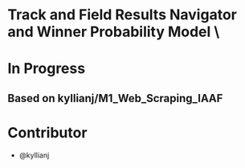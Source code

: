 # Track and Field Results Navigator and Winner Probability Model \
# In Progress

## Based on kyllianj/M1_Web_Scraping_IAAF  

# Contributor

- @kyllianj

